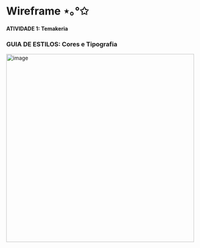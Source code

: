 # Wireframe ⋆｡°✩
#### ATIVIDADE 1: Temakeria


### GUIA DE ESTILOS: Cores e Tipografia
<img width="500" alt="image" src="https://github.com/user-attachments/assets/35b1416b-292a-4dd3-aaf3-3a6d97ec9968"><br>
